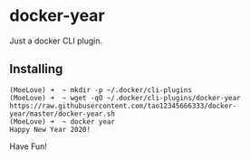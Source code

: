 # docker-year

Just a docker CLI plugin.

## Installing


```
(MoeLove) ➜  ~ mkdir -p ~/.docker/cli-plugins
(MoeLove) ➜  ~ wget -qO ~/.docker/cli-plugins/docker-year https://raw.githubusercontent.com/tao12345666333/docker-year/master/docker-year.sh 
(MoeLove) ➜  ~ docker year
Happy New Year 2020!
```

Have Fun!
